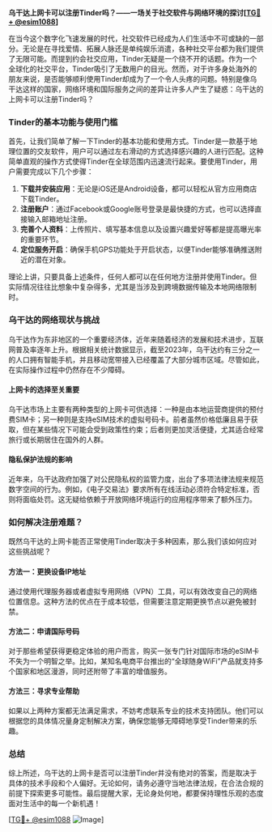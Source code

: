 **乌干达上网卡可以注册Tinder吗？——一场关于社交软件与网络环境的探讨[[TG💪+ @esim1088](https://t.me/s/esim1088)]**

在当今这个数字化飞速发展的时代，社交软件已经成为人们生活中不可或缺的一部分。无论是在寻找爱情、拓展人脉还是单纯娱乐消遣，各种社交平台都为我们提供了无限可能。而提到约会社交应用，Tinder无疑是一个绕不开的话题。作为一个全球化的社交平台，Tinder吸引了无数用户的目光。然而，对于许多身处海外的朋友来说，是否能够顺利使用Tinder却成为了一个令人头疼的问题。特别是像乌干达这样的国家，网络环境和国际服务之间的差异让许多人产生了疑惑：乌干达的上网卡可以注册Tinder吗？

### Tinder的基本功能与使用门槛

首先，让我们简单了解一下Tinder的基本功能和使用方式。Tinder是一款基于地理位置的交友软件，用户可以通过左右滑动的方式选择感兴趣的人进行匹配。这种简单直观的操作方式使得Tinder在全球范围内迅速流行起来。要使用Tinder，用户需要完成以下几个步骤：

1. **下载并安装应用**：无论是iOS还是Android设备，都可以轻松从官方应用商店下载Tinder。
2. **注册账户**：通过Facebook或Google账号登录是最快捷的方式，也可以选择直接输入邮箱地址注册。
3. **完善个人资料**：上传照片、填写基本信息以及设置兴趣爱好等都是提高曝光率的重要环节。
4. **定位服务开启**：确保手机GPS功能处于开启状态，以便Tinder能够准确推送附近的潜在对象。

理论上讲，只要具备上述条件，任何人都可以在任何地方注册并使用Tinder。但实际情况往往比想象中复杂得多，尤其是当涉及到跨境数据传输及本地网络限制时。

### 乌干达的网络现状与挑战

乌干达作为东非地区的一个重要经济体，近年来随着经济的发展和技术进步，互联网普及率逐年上升。根据相关统计数据显示，截至2023年，乌干达约有三分之一的人口拥有智能手机，并且移动宽带接入已经覆盖了大部分城市区域。尽管如此，在实际操作过程中仍然存在不少障碍。

#### 上网卡的选择至关重要
乌干达市场上主要有两种类型的上网卡可供选择：一种是由本地运营商提供的预付费SIM卡；另一种则是支持eSIM技术的虚拟号码卡。前者虽然价格低廉且易于获取，但在某些情况下可能会受到政策性约束；后者则更加灵活便捷，尤其适合经常旅行或长期居住在国外的人群。

#### 隐私保护法规的影响
近年来，乌干达政府加强了对公民隐私权的监管力度，出台了多项法律法规来规范数字空间的行为。例如，《电子交易法》要求所有在线活动必须符合特定标准，否则将面临处罚。这无疑给依赖于开放网络环境运行的应用程序带来了额外压力。

### 如何解决注册难题？

既然乌干达的上网卡能否正常使用Tinder取决于多种因素，那么我们该如何应对这些挑战呢？

#### 方法一：更换设备IP地址
通过使用代理服务器或者虚拟专用网络（VPN）工具，可以有效改变自己的网络位置信息。这种方法的优点在于成本较低，但需要注意定期更换节点以避免被封禁。

#### 方法二：申请国际号码
对于那些希望获得更稳定体验的用户而言，购买一张专门针对国际市场的eSIM卡不失为一个明智之举。比如，某知名电商平台推出的“全球随身WiFi”产品就支持多个国家和地区漫游，同时还附带了丰富的增值服务。

#### 方法三：寻求专业帮助
如果以上两种方案都无法满足需求，不妨考虑联系专业的技术支持团队。他们可以根据您的具体情况量身定制解决方案，确保您能够无障碍地享受Tinder带来的乐趣。

### 总结

综上所述，乌干达的上网卡是否可以注册Tinder并没有绝对的答案，而是取决于具体的技术手段和个人偏好。无论如何，请务必遵守当地法律法规，在合法合规的前提下探索更多可能性。最后提醒大家，无论身处何地，都要保持理性乐观的态度面对生活中的每一个新机遇！

[[TG💪+ @esim1088](https://t.me/s/esim1088) ![Image](https://i.postimg.cc/4NQfJmqS/Snipaste-2025-05-13-00-14-12.png)]